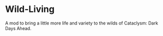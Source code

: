 # Wild-Living
A mod to bring a little more life and variety to the wilds of Cataclysm: Dark Days Ahead.
